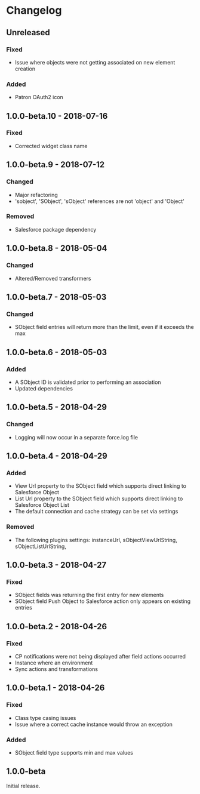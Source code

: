 Changelog
=========
## Unreleased
### Fixed
- Issue where objects were not getting associated on new element creation

### Added
- Patron OAuth2 icon

## 1.0.0-beta.10 - 2018-07-16
### Fixed
- Corrected widget class name

## 1.0.0-beta.9 - 2018-07-12
### Changed
- Major refactoring
- 'sobject', 'SObject', 'sObject' references are not 'object' and 'Object'

### Removed
- Salesforce package dependency

## 1.0.0-beta.8 - 2018-05-04
### Changed
- Altered/Removed transformers

## 1.0.0-beta.7 - 2018-05-03
### Changed
- SObject field entries will return more than the limit, even if it exceeds the max

## 1.0.0-beta.6 - 2018-05-03
### Added
- A SObject ID is validated prior to performing an association
- Updated dependencies

## 1.0.0-beta.5 - 2018-04-29
### Changed
- Logging will now occur in a separate force.log file

## 1.0.0-beta.4 - 2018-04-29
### Added
- View Url property to the SObject field which supports direct linking to Salesforce Object
- List Url property to the SObject field which supports direct linking to Salesforce Object List
- The default connection and cache strategy can be set via settings

### Removed
- The following plugins settings: instanceUrl, sObjectViewUrlString, sObjectListUrlString, 

## 1.0.0-beta.3 - 2018-04-27
### Fixed
- SObject fields was returning the first entry for new elements
- SObject field Push Object to Salesforce action only appears on existing entries

## 1.0.0-beta.2 - 2018-04-26
### Fixed
- CP notifications were not being displayed after field actions occurred
- Instance where an environment 
- Sync actions and transformations

## 1.0.0-beta.1 - 2018-04-26
### Fixed
- Class type casing issues
- Issue where a correct cache instance would throw an exception

### Added
- SObject field type supports min and max values

## 1.0.0-beta
Initial release.